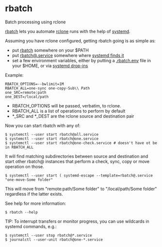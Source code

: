 # rbatch
Batch processing using rclone

[rbatch](https://github.com/Saviq/rbatch) lets you automate [rclone](http://rclone.org/) runs with the help of [systemd](https://www.freedesktop.org/wiki/Software/systemd/).

Assuming you have rclone configured, getting rbatch going is as simple as:
- put [rbatch](bin/rbatch) somewhere on your $PATH
- put [rbatch@.service](systemd/rbatch%40.service) somewhere where [systemd finds it](https://www.freedesktop.org/software/systemd/man/systemd.unit.html)
- set a few environment variables, either by putting a [.rbatch.env](rbatch.env) file in your $HOME, or via [systemd drop-ins](https://www.freedesktop.org/software/systemd/man/systemd.unit.html#Description)

Example:

    RBATCH_OPTIONS=--bwlimit=1M
    RBATCH_ALL=one-sync one-copy-Sub\\ Path
    one_SRC=remote:path
    one_DEST=/local/path

- RBATCH_OPTIONS will be passed, verbatim, to rclone.
- RBATCH_ALL is a list of operations to perform by default
- *_SRC and *_DEST are the rclone source and destination pair

Now you can start rbatch with any of:

    $ systemctl --user start rbatch@all.service
    $ systemctl --user start rbatch@one.service
    $ systemctl --user start rbatch@one-check.service # doesn't have ot be in RBATCH_ALL

It will find matching subdirectories between source and destination and start other rbatch@ instances that perform a check, sync, copy or move operation on those.

    $ systemctl --user start ( systemd-escape --template=rbatch@.service "one-move-Some folder"

This will move from "remote:path/Some folder" to "/local/path/Some folder" regardless if the latter exists.

See help for more information:

    $ rbatch --help

TIP: To interrupt transfers or monitor progress, you can use wildcards in systemd commands, e.g.:

    $ systemctl --user stop rbatch@*.service
    $ journalctl --user-unit rbatch@one-*.service
